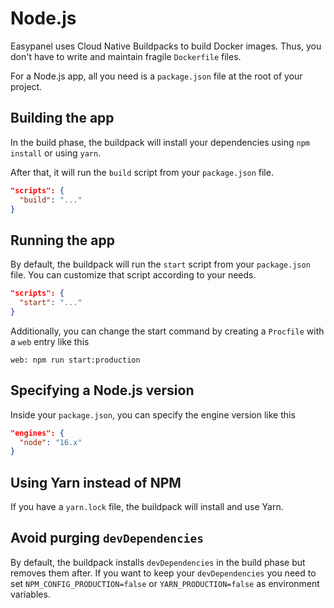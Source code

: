 # Node.js

Easypanel uses Cloud Native Buildpacks to build Docker images. Thus, you don't have to write and maintain fragile `Dockerfile` files.

For a Node.js app, all you need is a `package.json` file at the root of your project.

## Building the app

In the build phase, the buildpack will install your dependencies using `npm install` or using `yarn`.

After that, it will run the `build` script from your `package.json` file.

```json title="package.json"
"scripts": {
  "build": "..."
}
```

## Running the app

By default, the buildpack will run the `start` script from your `package.json` file. You can customize that script according to your needs.

```json title="package.json"
"scripts": {
  "start": "..."
}
```

Additionally, you can change the start command by creating a `Procfile` with a `web` entry like this

```plain title="Procfile"
web: npm run start:production
```

## Specifying a Node.js version

Inside your `package.json`, you can specify the engine version like this

```json title="package.json"
"engines": {
  "node": "16.x"
}
```

## Using Yarn instead of NPM

If you have a `yarn.lock` file, the buildpack will install and use Yarn.

## Avoid purging `devDependencies`

By default, the buildpack installs `devDependencies` in the build phase but removes them after. If you want to keep your `devDependencies` you need to set `NPM_CONFIG_PRODUCTION=false` or `YARN_PRODUCTION=false` as environment variables.
